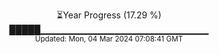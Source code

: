 <p align="center">
⏳Year Progress (17.29 %) <br>
█████▁▁▁▁▁▁▁▁▁▁▁▁▁▁▁▁▁▁▁▁▁▁▁▁▁ <br>
<sub>Updated: Mon, 04 Mar 2024 07:08:41 GMT</sub>
</p>

